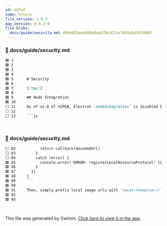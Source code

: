 ```yaml
---
id: eQTwO
name: enters
file_version: 1.0.2
app_version: 0.6.2-0
file_blobs:
  docs/guide/security.md: 699eb2bee6d60e6a41f8c417ac365b2bd5619d8f
---
```


<!-- NOTE-swimm-snippet: the lines below link your snippet to Swimm -->
### 📄 docs/guide/security.md
```markdown
🟩 1      
🟩 2      
🟩 3      
🟩 4      
🟩 5      # Security
🟩 6      
🟩 7      [[toc]]
🟩 8      
🟩 9      ## Node Integration
🟩 10     
⬜ 11     As of v2.0 of VCPEB, Electron `nodeIntegration` is disabled by default. This blocks all node APIs such as `require`. This reduces [security risks](https://electronjs.org/docs/tutorial/security#2-do-not-enable-nodejs-integration-for-remote-content), and is a recommended best practice by the Electron team. If you need to use native modules such as `fs` or `sqlite` in the renderer process, you can enable `nodeIntegration` in `vue.config.js`:
⬜ 12     
⬜ 13     ```js
```

<br/>

<!-- NOTE-swimm-snippet: the lines below link your snippet to Swimm -->
### 📄 docs/guide/security.md
```markdown
⬜ 82           return callback(decodedUrl)
⬜ 83         }
⬜ 84         catch (error) {
🟩 85           console.error('ERROR: registerLocalResourceProtocol: Could not get file path:', error)
🟩 86         }
🟩 87       })
🟩 88     }
🟩 89     ```
🟩 90     
🟩 91     Then, simply prefix local image urls with `local-resource://`, ie `<img src="local-resource://image.png"/>`
🟩 92     
🟩 93     
```

<br/>

This file was generated by Swimm. [Click here to view it in the app](http://localhost:5000/#/repos/Z2l0aHViJTNBJTNBdnVlLWNsaS1wbHVnaW4tZWxlY3Ryb24tYnVpbGRlciUzQSUzQWVkZW5oZXJtZWxpbg==/docs/eQTwO).